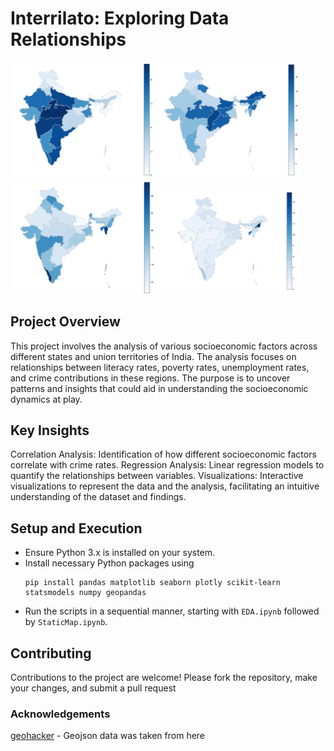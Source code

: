 # Interrilato: Exploring Data Relationships

<img src="https://github.com/avani1998/IndiaChoropleth/blob/master/images/crimerates.PNG" alt="drawing" width="230"/> <img src="https://github.com/avani1998/IndiaChoropleth/blob/master/images/povertyrates.PNG" alt="drawing" width="230"/> <img src="https://github.com/avani1998/IndiaChoropleth/blob/master/images/literacyrates.PNG" alt="drawing" width="230"/> <img src="https://github.com/avani1998/IndiaChoropleth/blob/master/images/unemploymentrate.PNG" alt="drawing" width="230"/>

## Project Overview
This project involves the analysis of various socioeconomic factors across different states and union territories of India. The analysis focuses on relationships between literacy rates, poverty rates, unemployment rates, and crime contributions in these regions. The purpose is to uncover patterns and insights that could aid in understanding the socioeconomic dynamics at play. 

## Key Insights
Correlation Analysis: Identification of how different socioeconomic factors correlate with crime rates.
Regression Analysis: Linear regression models to quantify the relationships between variables.
Visualizations: Interactive visualizations to represent the data and the analysis, facilitating an intuitive understanding of the dataset and findings.

## Setup and Execution
* Ensure Python 3.x is installed on your system.
* Install necessary Python packages using
  ```
  pip install pandas matplotlib seaborn plotly scikit-learn statsmodels numpy geopandas    
  ``` 
* Run the scripts in a sequential manner, starting with `EDA.ipynb` followed by `StaticMap.ipynb`.

## Contributing
Contributions to the project are welcome! Please fork the repository, make your changes, and submit a pull request

### Acknowledgements

[geohacker](https://github.com/geohacker/india/blob/master/state/india_state.geojson) - Geojson data was taken from here
